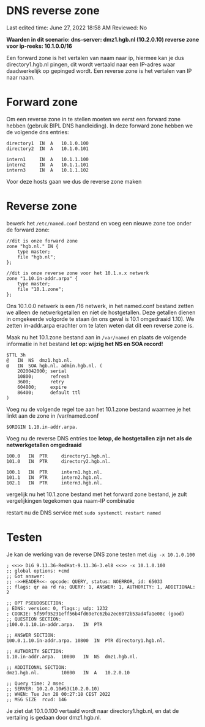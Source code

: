# DNS reverse zone

Last edited time: June 27, 2022 18:58 AM
Reviewed: No

**Waarden in dit scenario:
dns-server: dmz1.hgb.nl (10.2.0.10)
reverse zone voor ip-reeks: 10.1.0.0/16**


Een forward zone is het vertalen van naam naar ip, hiermee kan je dus directory1.hgb.nl pingen, dit wordt vertaald naar een IP-adres waar daadwerkelijk op gepinged wordt.
Een reverse zone is het vertalen van IP naar naam.

# Forward zone 
Om een reverse zone in te stellen moeten we eerst een forward zone hebben (gebruik BIPL DNS handleiding). In deze forward zone hebben we de volgende dns entries:

```
directory1	IN	A	10.1.0.100
directory2	IN	A	10.1.0.101

intern1		IN	A	10.1.1.100
intern2		IN	A	10.1.1.101
intern3		IN	A	10.1.1.102
```
Voor deze hosts gaan we dus de reverse zone maken

# Reverse zone
bewerk het `/etc/named.conf` bestand en voeg een nieuwe zone toe onder de forward zone:

```
//dit is onze forward zone
zone "hgb.nl." IN {
	type master;
	file "hgb.nl";
};

//dit is onze reverse zone voor het 10.1.x.x netwerk
zone "1.10.in-addr.arpa" {
	type master;
	file "10.1.zone";
};
```

Ons 10.1.0.0 netwerk is een /16 netwerk, in het named.conf bestand zetten we alleen de netwerkgetallen en niet de hostgetallen. Deze getallen dienen in omgekeerde volgorde te staan (in ons geval is 10.1 omgedraaid 1.10). 
We zetten in-addr.arpa erachter om te laten weten dat dit een reverse zone is.

Maak nu het 10.1.zone bestand aan in `/var/named` en plaats de volgende informatie in het bestand **let op: wijzig het NS en SOA record!**

```
$TTL 3h
@	IN	NS	dmz1.hgb.nl.
@	IN	SOA	hgb.nl. admin.hgb.nl. (
	2020042000; serial
	10800; 		refresh
	3600;		retry
	604800;		expire
	86400;		default ttl
)
```
Voeg nu de volgende regel toe aan het 10.1.zone bestand waarmee je het linkt aan de zone in /var/named.conf
```
$ORIGIN 1.10.in-addr.arpa.
```
Voeg nu de reverse DNS entries toe **letop, de hostgetallen zijn net als de netwerkgetallen omgedraaid**
```
100.0	IN	PTR		directory1.hgb.nl.
101.0	IN	PTR		directory2.hgb.nl.

100.1	IN	PTR		intern1.hgb.nl.
101.1	IN	PTR		intern2.hgb.nl.
102.1	IN	PTR		intern3.hgb.nl.
```
vergelijk nu het 10.1.zone bestand met het forward zone bestand, je zult vergelijkingen tegekomen qua naam-IP combinatie

restart nu de DNS service met `sudo systemctl restart named`

# Testen
Je kan de werking van de reverse DNS zone testen met `dig -x 10.1.0.100`
```
; <<>> DiG 9.11.36-RedHat-9.11.36-3.el8 <<>> -x 10.1.0.100
;; global options: +cmd
;; Got answer:
;; ->>HEADER<<- opcode: QUERY, status: NOERROR, id: 65033
;; flags: qr aa rd ra; QUERY: 1, ANSWER: 1, AUTHORITY: 1, ADDITIONAL: 2

;; OPT PSEUDOSECTION:
; EDNS: version: 0, flags:; udp: 1232
; COOKIE: 5f59f95231eff56b4fd69e7c62ba2ec6072b53ad4fa1e08c (good)
;; QUESTION SECTION:
;100.0.1.10.in-addr.arpa.	IN	PTR

;; ANSWER SECTION:
100.0.1.10.in-addr.arpa. 10800	IN	PTR	directory1.hgb.nl.

;; AUTHORITY SECTION:
1.10.in-addr.arpa.	10800	IN	NS	dmz1.hgb.nl.

;; ADDITIONAL SECTION:
dmz1.hgb.nl.		10800	IN	A	10.2.0.10

;; Query time: 2 msec
;; SERVER: 10.2.0.10#53(10.2.0.10)
;; WHEN: Tue Jun 28 00:27:18 CEST 2022
;; MSG SIZE  rcvd: 146

```

Je ziet dat 10.1.0.100 vertaald wordt naar directory1.hgb.nl, en dat de vertaling is gedaan door dmz1.hgb.nl.